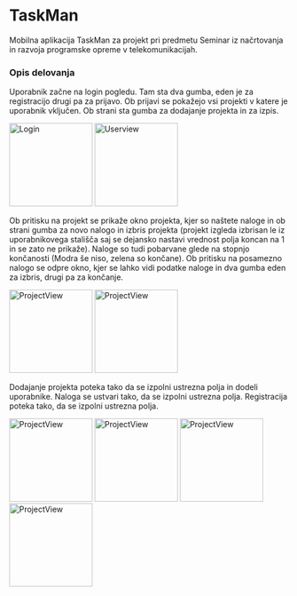 # TaskMan

Mobilna aplikacija TaskMan za projekt pri predmetu Seminar iz načrtovanja in razvoja programske opreme v telekomunikacijah.


### Opis delovanja

Uporabnik začne na login pogledu. Tam sta dva  gumba, eden je za registracijo drugi pa za prijavo. Ob prijavi se pokažejo vsi projekti v katere je uporabnik vključen. Ob strani sta gumba za dodajanje projekta in za izpis.
  
<img src= https://github.com/ziga-mali/TaskMan_Android/assets/98011739/a51a4242-84da-4849-a9b9-1a646e61d248 alt="Login" width="150"/>

<img src= https://github.com/ziga-mali/TaskMan_Android/assets/98011739/9c5fc0b4-0007-4b26-b91d-3778d90068c1 alt="Userview" width="150"/> 

Ob pritisku na projekt se prikaže okno projekta, kjer so naštete naloge in ob strani gumba za novo nalogo in izbris projekta (projekt izgleda izbrisan le iz uporabnikovega stališča saj se dejansko nastavi vrednost polja koncan na 1 in se zato ne prikaže). Naloge so tudi pobarvane glede na stopnjo končanosti (Modra še niso, zelena so končane). Ob pritisku na posamezno nalogo se odpre okno, kjer se lahko vidi podatke naloge in dva gumba eden za izbris, drugi pa za končanje. 

<img src= https://github.com/ziga-mali/TaskMan_Android/assets/98011739/34362723-abe4-4032-ab5b-a1eefd82a0e8 alt="ProjectView" width="150"/>
<img src= https://github.com/ziga-mali/TaskMan_Android/assets/98011739/353555c0-2512-49ea-95e4-62159a353717 alt="ProjectView" width="150"/>

Dodajanje projekta poteka tako da se izpolni ustrezna polja in dodeli uporabnike. Naloga se ustvari tako, da se izpolni ustrezna polja. Registracija poteka tako, da se izpolni ustrezna polja.

<img src= https://github.com/ziga-mali/TaskMan_Android/assets/98011739/c4117e5a-bec1-43ac-9e53-0974b36f18d6 alt="ProjectView" width="150"/>

<img src= https://github.com/ziga-mali/TaskMan_Android/assets/98011739/9fe32f1f-a219-443d-b9d8-0ed0dffb0637 alt="ProjectView" width="150"/>

<img src= https://github.com/ziga-mali/TaskMan_Android/assets/98011739/d5883092-26de-4f99-a306-abcd1886a22d alt="ProjectView" width="150"/>

<img src= https://github.com/ziga-mali/TaskMan_Android/assets/98011739/f8a77f8f-56b8-4186-ad1d-ac1f8a04798f alt="ProjectView" width="150"/>




